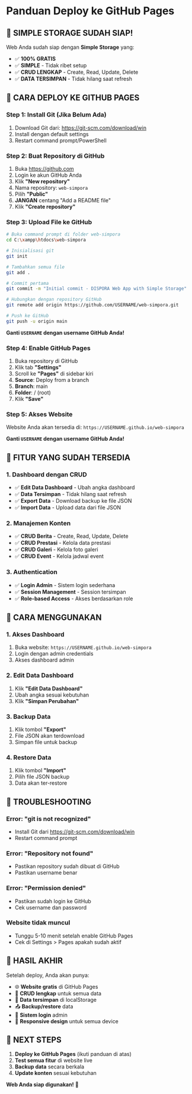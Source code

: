 # Panduan Deploy ke GitHub Pages

## 🎯 **SIMPLE STORAGE SUDAH SIAP!**

Web Anda sudah siap dengan **Simple Storage** yang:
- ✅ **100% GRATIS**
- ✅ **SIMPLE** - Tidak ribet setup
- ✅ **CRUD LENGKAP** - Create, Read, Update, Delete
- ✅ **DATA TERSIMPAN** - Tidak hilang saat refresh

## 🚀 **CARA DEPLOY KE GITHUB PAGES**

### **Step 1: Install Git (Jika Belum Ada)**
1. Download Git dari: https://git-scm.com/download/win
2. Install dengan default settings
3. Restart command prompt/PowerShell

### **Step 2: Buat Repository di GitHub**
1. Buka https://github.com
2. Login ke akun GitHub Anda
3. Klik **"New repository"**
4. Nama repository: `web-simpora`
5. Pilih **"Public"**
6. **JANGAN** centang "Add a README file"
7. Klik **"Create repository"**

### **Step 3: Upload File ke GitHub**
```bash
# Buka command prompt di folder web-simpora
cd C:\xampp\htdocs\web-simpora

# Inisialisasi git
git init

# Tambahkan semua file
git add .

# Commit pertama
git commit -m "Initial commit - DISPORA Web App with Simple Storage"

# Hubungkan dengan repository GitHub
git remote add origin https://github.com/USERNAME/web-simpora.git

# Push ke GitHub
git push -u origin main
```

**Ganti `USERNAME` dengan username GitHub Anda!**

### **Step 4: Enable GitHub Pages**
1. Buka repository di GitHub
2. Klik tab **"Settings"**
3. Scroll ke **"Pages"** di sidebar kiri
4. **Source**: Deploy from a branch
5. **Branch**: main
6. **Folder**: / (root)
7. Klik **"Save"**

### **Step 5: Akses Website**
Website Anda akan tersedia di:
`https://USERNAME.github.io/web-simpora`

**Ganti `USERNAME` dengan username GitHub Anda!**

## 🎯 **FITUR YANG SUDAH TERSEDIA**

### **1. Dashboard dengan CRUD**
- ✅ **Edit Data Dashboard** - Ubah angka dashboard
- ✅ **Data Tersimpan** - Tidak hilang saat refresh
- ✅ **Export Data** - Download backup ke file JSON
- ✅ **Import Data** - Upload data dari file JSON

### **2. Manajemen Konten**
- ✅ **CRUD Berita** - Create, Read, Update, Delete
- ✅ **CRUD Prestasi** - Kelola data prestasi
- ✅ **CRUD Galeri** - Kelola foto galeri
- ✅ **CRUD Event** - Kelola jadwal event

### **3. Authentication**
- ✅ **Login Admin** - Sistem login sederhana
- ✅ **Session Management** - Session tersimpan
- ✅ **Role-based Access** - Akses berdasarkan role

## 📱 **CARA MENGGUNAKAN**

### **1. Akses Dashboard**
1. Buka website: `https://USERNAME.github.io/web-simpora`
2. Login dengan admin credentials
3. Akses dashboard admin

### **2. Edit Data Dashboard**
1. Klik **"Edit Data Dashboard"**
2. Ubah angka sesuai kebutuhan
3. Klik **"Simpan Perubahan"**

### **3. Backup Data**
1. Klik tombol **"Export"**
2. File JSON akan terdownload
3. Simpan file untuk backup

### **4. Restore Data**
1. Klik tombol **"Import"**
2. Pilih file JSON backup
3. Data akan ter-restore

## 🔧 **TROUBLESHOOTING**

### **Error: "git is not recognized"**
- Install Git dari https://git-scm.com/download/win
- Restart command prompt

### **Error: "Repository not found"**
- Pastikan repository sudah dibuat di GitHub
- Pastikan username benar

### **Error: "Permission denied"**
- Pastikan sudah login ke GitHub
- Cek username dan password

### **Website tidak muncul**
- Tunggu 5-10 menit setelah enable GitHub Pages
- Cek di Settings > Pages apakah sudah aktif

## 🎉 **HASIL AKHIR**

Setelah deploy, Anda akan punya:
- 🌐 **Website gratis** di GitHub Pages
- 📝 **CRUD lengkap** untuk semua data
- 💾 **Data tersimpan** di localStorage
- 📤 **Backup/restore** data
- 🔐 **Sistem login** admin
- 📱 **Responsive design** untuk semua device

## 🚀 **NEXT STEPS**

1. **Deploy ke GitHub Pages** (ikuti panduan di atas)
2. **Test semua fitur** di website live
3. **Backup data** secara berkala
4. **Update konten** sesuai kebutuhan

**Web Anda siap digunakan!** 🎯
